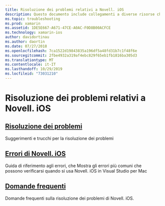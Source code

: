 ```yaml
---
title: Risoluzione dei problemi relativi a Novell. iOS
description: Questo documento include collegamenti a diverse risorse che forniscono informazioni sulla risoluzione dei problemi per Novell. iOS, un elenco di potenziali errori durante la compilazione di applicazioni Novell. iOS e domande frequenti.
ms.topic: troubleshooting
ms.prod: xamarin
ms.assetid: 1DE5E667-A671-47CE-A0AC-F0D8B00ACFCE
ms.technology: xamarin-ios
author: davidortinau
ms.author: daortin
ms.date: 07/27/2018
ms.openlocfilehash: 7ca1522d19843835a196df5a48fd31b7c1f48f6e
ms.sourcegitcommit: 2fbe4932a319af4ebc829f65eb1fb1816ba305d3
ms.translationtype: MT
ms.contentlocale: it-IT
ms.lasthandoff: 10/29/2019
ms.locfileid: "73031210"
---
```

# <a name="troubleshooting-xamarinios"></a>Risoluzione dei problemi relativi a Novell. iOS

## <a name="troubleshootingiostroubleshootingtroubleshootingmd"></a>[Risoluzione dei problemi](~/ios/troubleshooting/troubleshooting.md)

Suggerimenti e trucchi per la risoluzione dei problemi

## <a name="xamarinios-errorsiostroubleshootingmtouch-errorsmd"></a>[Errori di Novell. iOS](~/ios/troubleshooting/mtouch-errors.md)

Guida di riferimento agli errori, che Mostra gli errori più comuni che possono verificarsi quando si usa Novell. iOS in Visual Studio per Mac

## <a name="frequently-asked-questionsquestionsindexmd"></a>[Domande frequenti](questions/index.md)

Domande frequenti sulla risoluzione dei problemi di Novell. iOS.

